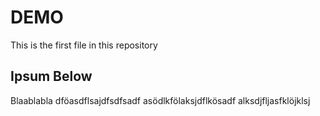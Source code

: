 # DEMO

This is the first file in this repository 

## Ipsum Below

Blaablabla
dföasdflsajdfsdfsadf
asödlkfölaksjdflkösadf
alksdjfljasfklöjklsj